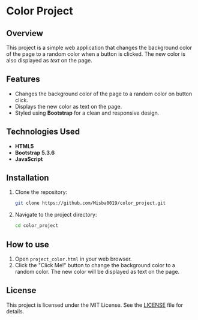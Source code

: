 # Color Project
## Overview

This project is a simple web application that changes the background color of the page to a random color when a button is clicked.
The new color is also displayed as *text* on the page.

## Features

- Changes the background color of the page to a random color on button click.
- Displays the new color as text on the page.
- Styled using **Bootstrap** for a clean and responsive design.

## Technologies Used

- **HTML5**
- **Bootstrap 5.3.6**
- **JavaScript**

## Installation

1. Clone the repository:
    ```sh
    git clone https://github.com/Misba0019/color_project.git
    ```
2. Navigate to the project directory:
    ```sh
    cd color_project
    ```

## How to use

1. Open `project_color.html` in your web browser.
2. Click the "Click Me!" button to change the background color to a random color. The new color will be displayed as text on the page.

## License

This project is licensed under the MIT License. See the [LICENSE](LICENSE) file for details.
